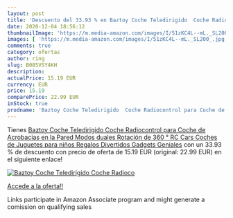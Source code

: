 ```yaml
---
layout: post
title: 'Descuento del 33.93 % en Baztoy Coche Teledirigido  Coche Radioco'
date: 2020-12-04 18:56:12
thumbnailImage: 'https://m.media-amazon.com/images/I/51zKC4L--mL._SL200_.jpg'
images: [ 'https://m.media-amazon.com/images/I/51zKC4L--mL._SL200_.jpg' ]
comments: true
category: ofertas
author: ring
slug: B085VSY4KH
description:
actualPrice: 15.19 EUR
currency: EUR
price: 15.19
comparePrice: 22.99 EUR
inStock: true
prodname: 'Baztoy Coche Teledirigido  Coche Radiocontrol para Coche de Acrobacias en la Pared Modos duales Rotación de 360 ° RC Cars Coches de Juguetes para niños Regalos Divertidos Gadgets Geniales'
---
```


Tienes [Baztoy Coche Teledirigido  Coche Radiocontrol para Coche de Acrobacias en la Pared Modos duales Rotación de 360 ° RC Cars Coches de Juguetes para niños Regalos Divertidos Gadgets Geniales](https://www.amazon.es/dp/B085VSY4KH/?tag=tolees-21) con un 33.93 % de descuento con precio de oferta de 15.19 EUR (original: 22.99 EUR) en el siguiente enlace!

[![Baztoy Coche Teledirigido  Coche Radioco](https://m.media-amazon.com/images/I/51zKC4L--mL._SL200_.jpg)](https://www.amazon.es/dp/B085VSY4KH/?tag=tolees-21)

[Accede a la oferta!!](https://www.amazon.es/dp/B085VSY4KH/?tag=tolees-21)

Links participate in Amazon Associate program and might generate a comission on qualifying sales


